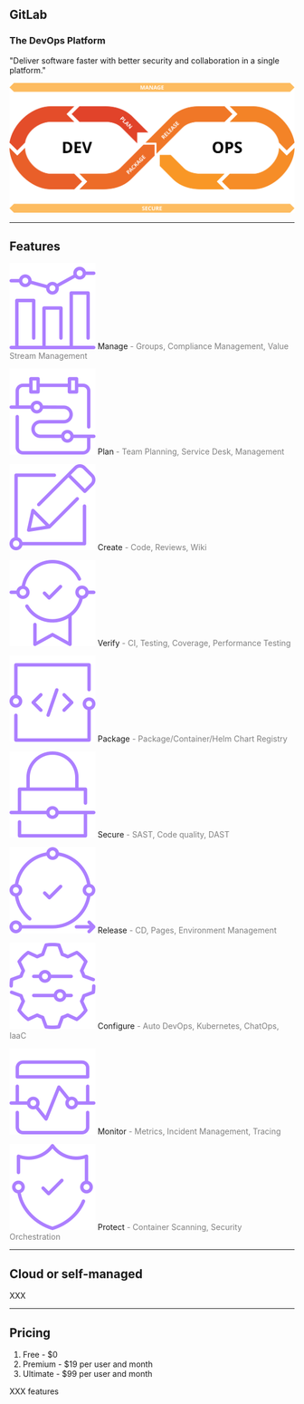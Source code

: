 ## GitLab

### The DevOps Platform

"Deliver software faster with better security and collaboration in a single platform."

![](150_gitlab/media/devops_lifecycle.svg) <!-- .element: style="width: 70%;" -->

---

## Features

![](150_gitlab/media/manage.svg) <!-- .element: style="width: 1em; color: white;" --> Manage <span style="color: grey;"><span style="color: grey;">- Groups, Compliance Management, Value Stream </span>Management</span>

![](150_gitlab/media/plan.svg) <!-- .element: style="width: 1em; color: white;" --> Plan <span style="color: grey;">- Team Planning, Service Desk, Management</span>

![](150_gitlab/media/create.svg) <!-- .element: style="width: 1em; color: white;" --> Create <span style="color: grey;">- Code, Reviews, Wiki</span>

![](150_gitlab/media/verify.svg) <!-- .element: style="width: 1em; color: white;" --> Verify <span style="color: grey;">- CI, Testing, Coverage, Performance Testing</span>

![](150_gitlab/media/package.svg) <!-- .element: style="width: 1em; color: white;" --> Package <span style="color: grey;">- Package/Container/Helm Chart Registry</span>

![](150_gitlab/media/secure.svg) <!-- .element: style="width: 1em; color: white;" --> Secure <span style="color: grey;">- SAST, Code quality, DAST</span>

![](150_gitlab/media/release.svg) <!-- .element: style="width: 1em; color: white;" --> Release <span style="color: grey;">- CD, Pages, Environment Management</span>

![](150_gitlab/media/configure.svg) <!-- .element: style="width: 1em; color: white;" --> Configure <span style="color: grey;">- Auto DevOps, Kubernetes, ChatOps, IaaC</span>

![](150_gitlab/media/monitor.svg) <!-- .element: style="width: 1em; color: white;" --> Monitor <span style="color: grey;">- Metrics, Incident Management, Tracing</span>

![](150_gitlab/media/defend.svg) <!-- .element: style="width: 1em; color: white;" --> Protect <span style="color: grey;">- Container Scanning, Security Orchestration</span>

---

## Cloud or self-managed

XXX

---

## Pricing

1. Free - $0
1. Premium - $19 per user and month
1. Ultimate - $99 per user and month

XXX features
